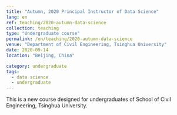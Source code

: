 ```yaml
---
title: "Autumn, 2020 Principal Instructor of Data Science"
lang: en
ref: teaching/2020-autumn-data-science
collection: teaching
type: "Undergraduate course"
permalink: /en/teaching/2020-autumn-data-science
venue: "Department of Civil Engineering, Tsinghua University"
date: 2020-09-14
location: "Beijing, China"

category: undergraduate
tags: 
  - data science
  - undergraduate
---
```


This is a new course designed for undergraduates of School of Civil Engineering, Tsinghua University.